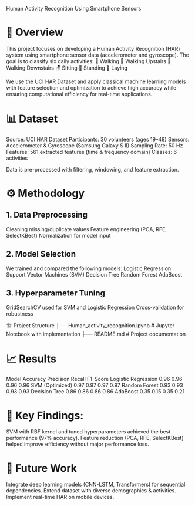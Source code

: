 Human Activity Recognition Using Smartphone Sensors

# 📌 Overview

This project focuses on developing a Human Activity Recognition (HAR) system using smartphone sensor data (accelerometer and gyroscope). The goal is to classify six daily activities:
🚶 Walking
🧗 Walking Upstairs
🏃 Walking Downstairs
🪑 Sitting
🙆 Standing
🛌 Laying

We use the UCI HAR Dataset and apply classical machine learning models with feature selection and optimization to achieve high accuracy while ensuring computational efficiency for real-time applications.

# 📊 Dataset
Source: UCI HAR Dataset
Participants: 30 volunteers (ages 19–48)
Sensors: Accelerometer & Gyroscope (Samsung Galaxy S II)
Sampling Rate: 50 Hz
Features: 561 extracted features (time & frequency domain)
Classes: 6 activities

Data is pre-processed with filtering, windowing, and feature extraction.

# ⚙️ Methodology
## 1. Data Preprocessing
Cleaning missing/duplicate values
Feature engineering (PCA, RFE, SelectKBest)
Normalization for model input

## 2. Model Selection
We trained and compared the following models:
Logistic Regression
Support Vector Machines (SVM)
Decision Tree
Random Forest
AdaBoost

## 3. Hyperparameter Tuning
GridSearchCV used for SVM and Logistic Regression
Cross-validation for robustness

🏗️ Project Structure
├── Human_activity_recognition.ipynb   # Jupyter Notebook with implementation
├── README.md                          # Project documentation

# 📈 Results
Model	Accuracy	Precision	Recall	F1-Score
Logistic Regression	0.96	0.96	0.96	0.96
SVM (Optimized)	0.97	0.97	0.97	0.97
Random Forest	0.93	0.93	0.93	0.93
Decision Tree	0.86	0.86	0.86	0.86
AdaBoost	0.35	0.15	0.35	0.21

# 🔑 Key Findings:
SVM with RBF kernel and tuned hyperparameters achieved the best performance (97% accuracy).
Feature reduction (PCA, RFE, SelectKBest) helped improve efficiency without major performance loss.

# 🚀 Future Work
Integrate deep learning models (CNN-LSTM, Transformers) for sequential dependencies.
Extend dataset with diverse demographics & activities.
Implement real-time HAR on mobile devices.
